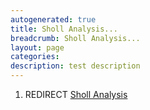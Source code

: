 ```yaml
---
autogenerated: true
title: Sholl Analysis...
breadcrumb: Sholl Analysis...
layout: page
categories: 
description: test description
---
```


1.  REDIRECT [Sholl Analysis](Sholl_Analysis )
